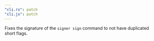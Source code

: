 ```yaml
---
"cli.rs": patch
"cli.js": patch
---
```


Fixes the signature of the `signer sign` command to not have duplicated short flags.
